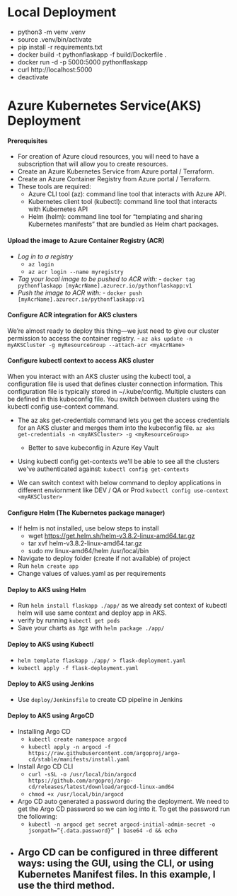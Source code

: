 # Local Deployment
- python3 -m venv .venv
- source .venv/bin/activate 
- pip install -r requirements.txt
- docker build -t pythonflaskapp -f build/Dockerfile .
- docker run -d -p 5000:5000 pythonflaskapp
- curl http://localhost:5000
- deactivate
  
# Azure Kubernetes Service(AKS) Deployment
  #### Prerequisites
  - For creation of Azure cloud resources, you will need to have a subscription that will allow you to create resources.
  - Create an Azure Kubernetes Service from Azure portal / Terraform.
  - Create an Azure Container Registry from Azure portal / Terraform.
  - These tools are required:
    - Azure CLI tool (az): command line tool that interacts with Azure API.
    - Kubernetes client tool (kubectl): command line tool that interacts with Kubernetes API
    - Helm (helm): command line tool for “templating and sharing Kubernetes manifests”  that are bundled as Helm chart packages.
  
  #### Upload the image to Azure Container Registry (ACR)
  - *Log in to a registry*
    - `az login`
    - `az acr login --name myregistry`
  - *Tag your local image to be pushed to ACR with:*
        - `docker tag pythonflaskapp [myAcrName].azurecr.io/pythonflaskapp:v1`
  - *Push the image to ACR with:*
        - `docker push [myAcrName].azurecr.io/pythonflaskapp:v1`

  #### Configure ACR integration for AKS clusters
  We’re almost ready to deploy this thing—we just need to give our cluster permission to access the container registry.
      -  `az aks update -n myAKSCluster -g myResourceGroup --attach-acr <myAcrName>`
      
  #### Configure kubectl context to access AKS cluster
  When you interact with an AKS cluster using the kubectl tool, a configuration file is used that defines cluster connection information. This configuration file is typically stored in ~/.kube/config. Multiple clusters can be defined in this kubeconfig file. You switch between clusters using the kubectl config use-context command.
  - The az aks get-credentials command lets you get the access credentials for an AKS cluster and merges them into the kubeconfig file. 
      `az aks get-credentials -n <myAKSCluster> -g <myResourceGroup>`
      * Better to save kubeconfig in Azure Key Vault
      
  - Using kubectl config get-contexts we'll be able to see all the clusters we've authenticated against:
      `kubectl config get-contexts`
      
  - We can switch context with below command to deploy applications in different enviornment like DEV / QA or Prod
      `kubectl config use-context <myAKSCluster>`

  
  #### Configure Helm (The Kubernetes package manager)
  - If helm is not installed, use below steps to install
      - wget https://get.helm.sh/helm-v3.8.2-linux-amd64.tar.gz
      - tar xvf helm-v3.8.2-linux-amd64.tar.gz
      - sudo mv linux-amd64/helm /usr/local/bin
  - Navigate to deploy folder (create if not available) of project
  - Run `helm create app`
  - Change values of values.yaml as per requirements
    
  #### Deploy to AKS using Helm
  - Run `helm install flaskapp ./app/` as we already set context of kubectl helm will use same context and deploy app in AKS.
  - verify by running `kubectl get pods`
  - Save your charts as .tgz with `helm package ./app/`
    
  #### Deploy to AKS using Kubectl
  - `helm template flaskapp ./app/ > flask-deployment.yaml` 
  - `kubectl apply -f flask-deployment.yaml`
  
  #### Deploy to AKS using Jenkins
  - Use `deploy/Jenkinsfile` to create CD pipeline in Jenkins
  
  #### Deploy to AKS using ArgoCD
  - Installing Argo CD
    -  ```kubectl create namespace argocd```
    -  ```kubectl apply -n argocd -f https://raw.githubusercontent.com/argoproj/argo-cd/stable/manifests/install.yaml```
  - Install Argo CD CLI
    - `curl -sSL -o /usr/local/bin/argocd https://github.com/argoproj/argo-cd/releases/latest/download/argocd-linux-amd64`
    - `chmod +x /usr/local/bin/argocd`
  - Argo CD auto generated a password during the deployment. We need to get the Argo CD password so we can log into it. To get the password run the following:
    -  ```kubectl -n argocd get secret argocd-initial-admin-secret -o jsonpath=”{.data.password}” | base64 -d && echo```
  - Argo CD can be configured in three different ways: using the GUI, using the CLI, or using Kubernetes Manifest files. In this example, I use the third method.
    -    
  
  
      
      
